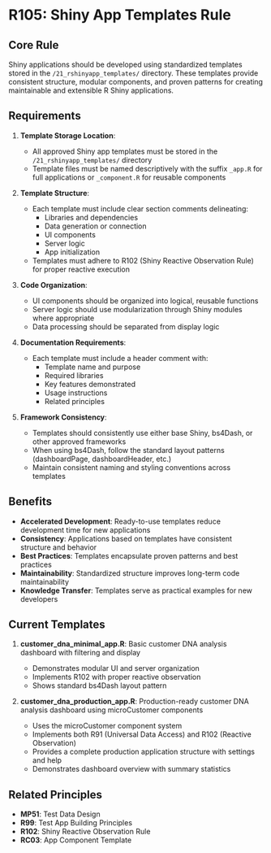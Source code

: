 # R105: Shiny App Templates Rule

## Core Rule

Shiny applications should be developed using standardized templates stored in the `/21_rshinyapp_templates/` directory. These templates provide consistent structure, modular components, and proven patterns for creating maintainable and extensible R Shiny applications.

## Requirements

1. **Template Storage Location**:
   - All approved Shiny app templates must be stored in the `/21_rshinyapp_templates/` directory
   - Template files must be named descriptively with the suffix `_app.R` for full applications or `_component.R` for reusable components

2. **Template Structure**:
   - Each template must include clear section comments delineating:
     - Libraries and dependencies
     - Data generation or connection
     - UI components
     - Server logic
     - App initialization
   - Templates must adhere to R102 (Shiny Reactive Observation Rule) for proper reactive execution

3. **Code Organization**:
   - UI components should be organized into logical, reusable functions
   - Server logic should use modularization through Shiny modules where appropriate
   - Data processing should be separated from display logic

4. **Documentation Requirements**:
   - Each template must include a header comment with:
     - Template name and purpose
     - Required libraries
     - Key features demonstrated
     - Usage instructions
     - Related principles

5. **Framework Consistency**:
   - Templates should consistently use either base Shiny, bs4Dash, or other approved frameworks
   - When using bs4Dash, follow the standard layout patterns (dashboardPage, dashboardHeader, etc.)
   - Maintain consistent naming and styling conventions across templates

## Benefits

- **Accelerated Development**: Ready-to-use templates reduce development time for new applications
- **Consistency**: Applications based on templates have consistent structure and behavior
- **Best Practices**: Templates encapsulate proven patterns and best practices
- **Maintainability**: Standardized structure improves long-term code maintainability
- **Knowledge Transfer**: Templates serve as practical examples for new developers

## Current Templates

1. **customer_dna_minimal_app.R**: Basic customer DNA analysis dashboard with filtering and display
   - Demonstrates modular UI and server organization
   - Implements R102 with proper reactive observation
   - Shows standard bs4Dash layout pattern

2. **customer_dna_production_app.R**: Production-ready customer DNA analysis dashboard using microCustomer components
   - Uses the microCustomer component system
   - Implements both R91 (Universal Data Access) and R102 (Reactive Observation)
   - Provides a complete production application structure with settings and help
   - Demonstrates dashboard overview with summary statistics

## Related Principles

- **MP51**: Test Data Design
- **R99**: Test App Building Principles
- **R102**: Shiny Reactive Observation Rule
- **RC03**: App Component Template
